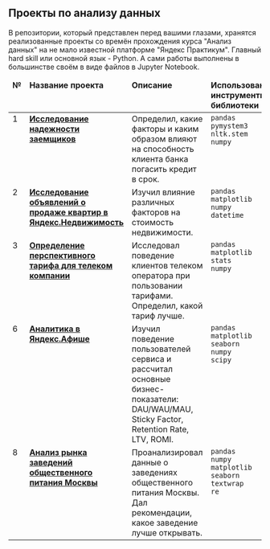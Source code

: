 ## Проекты по анализу данных
 В репозитории, который представлен перед вашими глазами, хранятся реализованные проекты со времён прохождения курса "Анализ данных" на не мало известной платформе "Яндекс Практикум". Главный hard skill или основной язык - Python. А сами работы выполнены в большинстве своём в виде файлов в Jupyter Notebook.
<table>
 <thead valign="top">
    <tr>
       <td><b>№</b></td>
       <td><b>Название проекта</b></td>
       <td><b>Описание</b></td> 
       <td><b>Использованные инструменты и библиотеки</b></td> 
   </tr> 
</thead>
<tbody  valign="top">
    <tr>
       <td>1</td>
       <td>
          <b>
             <a href="https://github.com/slastionov/for_portfolio/tree/main/Project_1">
             Исследование надежности заемщиков</a>
          </b>
     </td>
     <td>
        Определил, какие факторы и каким образом влияют на способность клиента банка погасить кредит в срок.
    </td>
    <td>
        <code>pandas</code><br/>
        <code>pymystem3</code><br/>
        <code>nltk.stem</code><br/>
        <code>numpy</code>
    </td>
</tr>
<tr>
   <td>2</td>  
   <td>
      <b>
         <a href="https://github.com/slastionov/for_portfolio/tree/main/Project_2">
         Исследование объявлений о продаже квартир в Яндекс.Недвижимость</a>
     </b>
 </td>
 <td>
    Изучил влияние различных факторов на стоимость недвижимости.
</td>
<td>
    <code>pandas</code><br>
    <code>matplotlib</code><br>
    <code>numpy</code><br>
    <code>datetime</code><br>
</td>
</tr>
<tr>
   <td>3</td>
   <td>
      <b>
         <a href="https://github.com/slastionov/for_portfolio/tree/main/Project_3">
         Определение перспективного тарифа для телеком компании</a>
     </b>
 </td>
 <td>
    Исследовал поведение клиентов телеком оператора при пользовании тарифами. Определил, какой тариф лучше.
</td>
<td>
        <code>pandas</code><br>
        <code>matplotlib</code><br>
        <code>stats</code><br>
        <code>numpy</code><br><br>
</td>
</tr>
</tr>
<tr>
   <td>6</td>
   <td>
      <b>
         <a href="https://github.com/galaleksey/portfolio/tree/main/06_business_metrics">
         Аналитика в Яндекс.Афише</a>
     </b>
 </td>
 <td>
    Изучил поведение пользователей сервиса и рассчитал основные бизнес-показатели: DAU/WAU/MAU, Sticky Factor, Retention Rate, LTV, ROMI.
</td>
<td>
        <code>pandas</code><br>
        <code>matplotlib</code><br>
        <code>seaborn</code><br>
        <code>numpy</code><br>
        <code>scipy</code>
</td>
</tr>
<tr>
   <td>8</td>
   <td>
      <b>
         <a href="https://github.com/galaleksey/portfolio/tree/main/08_vizualization_restaurants">
         Анализ рынка заведений общественного питания Москвы</a>
     </b>
 </td>
 <td>
    Проанализировал данные о заведениях общественного питания Москвы. Дал рекомендации, какое заведение лучше открывать.
</td>
<td>
        <code>pandas</code><br>
        <code>numpy</code><br>
        <code>matplotlib</code><br>
        <code>seaborn</code><br>
        <code>textwrap</code><br>
        <code>re</code>
</td>
</tr>
</tbody>
</table>

